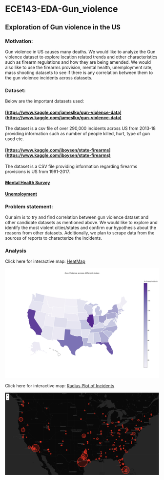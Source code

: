 # ECE143-EDA-Gun_violence

## **Exploration of Gun violence in the US** 

### Motivation:

Gun violence in US causes many deaths. We would like to analyze the Gun violence dataset to explore location related trends and other characteristics such as firearm regulations and how they are being amended. We would also like to use the firearms provision, mental health, unemployment rate, mass shooting datasets to see if there is any correlation between them to the gun violence incidents across datasets.


### Dataset:

Below are the important datasets used:

#### [https://www.kaggle.com/jameslko/gun-violence-data](https://www.kaggle.com/jameslko/gun-violence-data) 

The dataset is a csv file of over 290,000 incidents across US from 2013-18 providing information such as number of people killed, hurt, type of gun used etc. 

#### [https://www.kaggle.com/jboysen/state-firearms](https://www.kaggle.com/jboysen/state-firearms)

The dataset is a CSV file providing information regarding firearms provisions is US from 1991-2017. 

#### [Mental Health Survey](https://osmihelp.org/research)

#### [Unemployment](https://www.kaggle.com/jayrav13/unemployment-by-county-us)


### Problem statement:

Our aim is to try and find correlation between gun violence dataset and other candidate datasets as mentioned above. We would like to explore and identify the most violent cities/states and confirm our hypothesis about the reasons from other datasets. Additionally, we plan to scrape data from the sources of reports to characterize the incidents.



###  	 Analysis	

Click here for interactive map: [HeatMap](https://plot.ly/~saideep91/2/gun-violence-across-different-states/#/) 

![Heatmap](plot1.png)

Click here for interactive map: [Radius Plot of Incidents](https://saideepreddy91.github.io/radius_plot.html)

![Radius Plot](Radius_plot_num_of_incidents.png)

